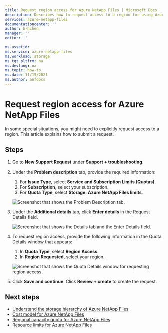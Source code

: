 ```yaml
---
title: Request region access for Azure NetApp Files | Microsoft Docs
description: Describes how to request access to a region for using Azure NetApp Files.
services: azure-netapp-files
documentationcenter: ''
author: b-hchen
manager: ''
editor: ''

ms.assetid:
ms.service: azure-netapp-files
ms.workload: storage
ms.tgt_pltfrm: na
ms.devlang: na
ms.topic: how-to
ms.date: 11/15/2021
ms.author: anfdocs
---
```

# Request region access for Azure NetApp Files

In some special situations, you might need to explicitly request access to a region. This article explains how to submit a request. 

## Steps

1. Go to **New Support Request** under **Support + troubleshooting**.   

2. Under the **Problem description** tab, provide the required information:
    1. For **Issue Type**, select **Service and Subscription Limits (Quotas)**.
    2. For **Subscription**, select your subscription. 
    3. For **Quota Type**, select **Storage: Azure NetApp Files limits**.

    ![Screenshot that shows the Problem Description tab.](../media/azure-netapp-files/support-problem-descriptions.png)

3. Under the **Additional details** tab, click **Enter details** in the Request Details field.  

    ![Screenshot that shows the Details tab and the Enter Details field.](../media/azure-netapp-files/quota-additional-details.png)

4. To request region access, provide the following information in the Quota Details window that appears:   
    1. In **Quota Type**, select **Region Access**.
    2. In **Region Requested**, select your region.

    ![Screenshot that shows the Quota Details window for requesting region access.](../media/azure-netapp-files/quota-details-region-access.png)

5. Click **Save and continue**. Click **Review + create** to create the request.

## Next steps  

- [Understand the storage hierarchy of Azure NetApp Files](azure-netapp-files-understand-storage-hierarchy.md)
- [Cost model for Azure NetApp Files](azure-netapp-files-cost-model.md)
- [Regional capacity quota for Azure NetApp Files](regional-capacity-quota.md)
- [Resource limits for Azure NetApp Files](azure-netapp-files-resource-limits.md)
